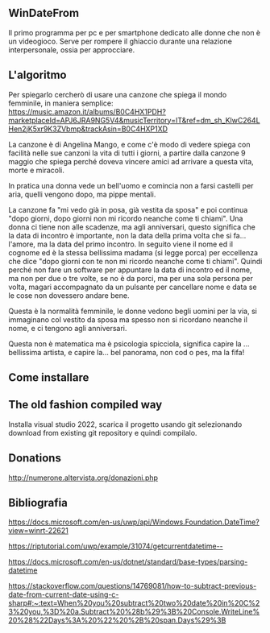 ## WinDateFrom
Il primo programma per pc e per smartphone dedicato alle donne che non è un videogioco.
Serve per rompere il ghiaccio durante una relazione interpersonale, ossia per approcciare.

## L'algoritmo

Per spiegarlo cercherò di usare una canzone che spiega il mondo femminile, in maniera semplice: https://music.amazon.it/albums/B0C4HX1PDH?marketplaceId=APJ6JRA9NG5V4&musicTerritory=IT&ref=dm_sh_KlwC264LHen2jK5xr9K3ZVbmp&trackAsin=B0C4HXP1XD

La canzone è di Angelina Mango, e come c'è modo di vedere spiega con facilità nelle sue canzoni la vita di tutti i giorni, a partire dalla canzone 9 maggio che spiega perché doveva vincere amici ad arrivare a questa vita, morte e miracoli.

In pratica una donna vede un bell'uomo e comincia non a farsi castelli per aria, quelli vengono dopo, ma pippe mentali.

La canzone fa "mi vedo già in posa, già vestita da sposa" e poi continua "dopo giorni, dopo giorni non mi ricordo neanche come ti chiami". Una donna ci tiene non alle scadenze, ma agli anniversari, questo significa che la data di incontro è importante, non la data della prima volta che si fa... l'amore, ma la data del primo incontro. In seguito viene il nome ed il cognome ed è la stessa bellissima madama (si legge porca) per eccellenza che dice "dopo giorni con te non mi ricordo neanche come ti chiami". Quindi perché non fare un software per appuntare la data di incontro ed il nome, ma non per due o tre volte, se no è da porci, ma per una sola persona per volta, magari accompagnato da un pulsante per cancellare nome e data se le cose non dovessero andare bene.

Questa è la normalità femminile, le donne vedono begli uomini per la via, si immaginano col vestito da sposa ma spesso non si ricordano neanche il nome, e ci tengono agli anniversari.

Questa non è matematica ma è psicologia spicciola, significa capire la ... bellissima artista, e capire la... bel panorama, non cod o pes, ma la fifa!

## Come installare

## The old fashion compiled way

Installa visual studio 2022, scarica il progetto usando git selezionando download from existing git repository e quindi compilalo.

## Donations

http://numerone.altervista.org/donazioni.php

## Bibliografia

https://docs.microsoft.com/en-us/uwp/api/Windows.Foundation.DateTime?view=winrt-22621

https://riptutorial.com/uwp/example/31074/getcurrentdatetime--

https://docs.microsoft.com/en-us/dotnet/standard/base-types/parsing-datetime

https://stackoverflow.com/questions/14769081/how-to-subtract-previous-date-from-current-date-using-c-sharp#:~:text=When%20you%20subtract%20two%20date%20in%20C%23%20you,%3D%20a.Subtract%20%28b%29%3B%20Console.WriteLine%20%28%22Days%3A%20%22%20%2B%20span.Days%29%3B

